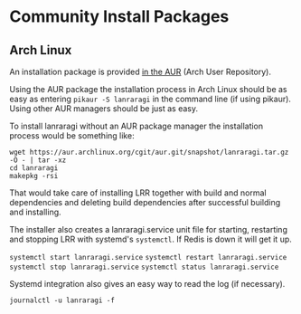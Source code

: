 # Community Install Packages  

## Arch Linux

An installation package is provided [in the AUR](https://aur.archlinux.org/packages/lanraragi/) (Arch User Repository).

Using the AUR package the installation process in Arch Linux should be as easy as entering `pikaur -S lanraragi` in the command line (if using pikaur). Using other AUR managers should be just as easy.

To install lanraragi without an AUR package manager the installation process would be something like:

```
wget https://aur.archlinux.org/cgit/aur.git/snapshot/lanraragi.tar.gz   -O - | tar -xz
cd lanraragi
makepkg -rsi
```
That would take care of installing LRR together with build and normal dependencies and deleting build dependencies after successful building and installing.

The installer also creates a lanraragi.service unit file for starting, restarting and stopping LRR with systemd's `systemctl`. If Redis is down it will get it up.

`systemctl start lanraragi.service`
`systemctl restart lanraragi.service`
`systemctl stop lanraragi.service`
`systemctl status lanraragi.service`

Systemd integration also gives an easy way to read the log (if necessary).

`journalctl -u lanraragi -f`
